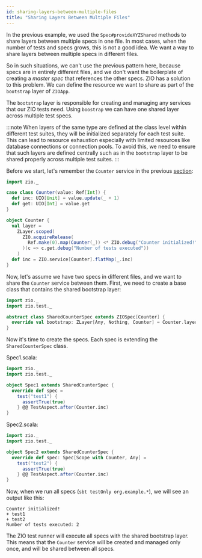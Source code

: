 ```yaml
---
id: sharing-layers-between-multiple-files
title: "Sharing Layers Between Multiple Files"
---
```


In the previous example, we used the `Spec#provideXYZShared` methods to share layers between multiple specs in one file. In most cases, when the number of tests and specs grows, this is not a good idea. We want a way to share layers between multiple specs in different files.

So in such situations, we can't use the previous pattern here, because specs are in entirely different files, and we don't want the boilerplate of creating a _master spec_ that references the other specs. ZIO has a solution to this problem. We can define the resource we want to share as part of the `bootstrap` layer of `ZIOApp`.

The `bootstrap` layer is responsible for creating and managing any services that our ZIO tests need. Using `boostrap` we can have one shared layer across multiple test specs.

:::note
When layers of the same type are defined at the class level within different test suites, they will be initialized separately for each test suite. This can lead to resource exhaustion especially with limited resources like database connections or connection pools. To avoid this, we need to ensure that such layers are defined centrally such as in the `bootstrap` layer to be shared properly across multiple test suites.
:::

Before we start, let's remember the `Counter` service in the previous [section](sharing-layers-within-the-same-file.md):

```scala mdoc:silent
import zio._

case class Counter(value: Ref[Int]) {
  def inc: UIO[Unit] = value.update(_ + 1)
  def get: UIO[Int] = value.get
}

object Counter {
  val layer =
    ZLayer.scoped(
      ZIO.acquireRelease(
        Ref.make(0).map(Counter(_)) <* ZIO.debug("Counter initialized!")
      )(c => c.get.debug("Number of tests executed"))
    )
  def inc = ZIO.service[Counter].flatMap(_.inc)
}
```

Now, let's assume we have two specs in different files, and we want to share the `Counter` service between them. First, we need to create a base class that contains the shared bootstrap layer:

```scala mdoc:silent
import zio._
import zio.test._

abstract class SharedCounterSpec extends ZIOSpec[Counter] {
  override val bootstrap: ZLayer[Any, Nothing, Counter] = Counter.layer
}
```

Now it's time to create the specs. Each spec is extending the `SharedCounterSpec` class.

Spec1.scala:

```scala mdoc:compile-only
import zio._
import zio.test._

object Spec1 extends SharedCounterSpec {
  override def spec =
    test("test1") {
      assertTrue(true)
    } @@ TestAspect.after(Counter.inc)
}
```

Spec2.scala:

```scala mdoc:compile-only
import zio._
import zio.test._

object Spec2 extends SharedCounterSpec {
  override def spec: Spec[Scope with Counter, Any] =
    test("test2") {
      assertTrue(true)
    } @@ TestAspect.after(Counter.inc)
}
```

Now, when we run all specs (`sbt testOnly org.example.*`), we will see an output like this:

```
Counter initialized!
+ test1
+ test2
Number of tests executed: 2
```

The ZIO test runner will execute all specs with the shared bootstrap layer. This means that the `Counter` service will be created and managed only once, and will be shared between all specs.

